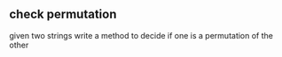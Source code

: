 ## check permutation


given two strings write a method to decide if one is a permutation of the other 